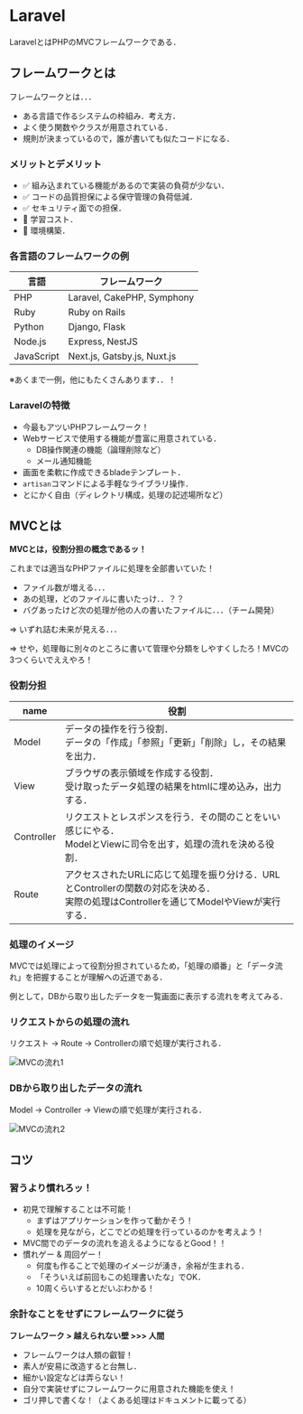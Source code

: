 # Laravel

LaravelとはPHPのMVCフレームワークである．

## フレームワークとは

フレームワークとは．．．

- ある言語で作るシステムの枠組み．考え方．
- よく使う関数やクラスが用意されている．
- 規則が決まっているので，誰が書いても似たコードになる．


### メリットとデメリット

- ✅	組み込まれている機能があるので実装の負荷が少ない．
- ✅	コードの品質担保による保守管理の負荷低減．
- ✅	セキュリティ面での担保．
- 🔼	学習コスト．
- 🔼	環境構築．

### 各言語のフレームワークの例

|言語|フレームワーク|
|-|-|
|PHP|Laravel, CakePHP, Symphony|
|Ruby|Ruby on Rails|
|Python|Django, Flask|
|Node.js|Express, NestJS|
|JavaScript|Next.js, Gatsby.js, Nuxt.js|

※あくまで一例，他にもたくさんあります．．！

### Laravelの特徴

- 今最もアツいPHPフレームワーク！
- Webサービスで使用する機能が豊富に用意されている．
    - DB操作関連の機能（論理削除など）
    - メール通知機能
- 画面を柔軟に作成できるbladeテンプレート．
- `artisan`コマンドによる手軽なライブラリ操作．
- とにかく自由（ディレクトリ構成，処理の記述場所など）

## MVCとは

**MVCとは，役割分担の概念であるッ！**

これまでは適当なPHPファイルに処理を全部書いていた！

- ファイル数が増える．．．
- あの処理，どのファイルに書いたっけ．．？？
- バグあったけど次の処理が他の人の書いたファイルに．．．（チーム開発）

=> いずれ詰む未来が見える．．．

=> せや，処理毎に別々のところに書いて管理や分類をしやすくしたろ！MVCの3つくらいでええやろ！

### 役割分担

|name|役割|
|-|-|
|Model|データの操作を行う役割．<br>データの「作成」「参照」「更新」「削除」し，その結果を出力．|
|View|ブラウザの表示領域を作成する役割．<br>受け取ったデータ処理の結果をhtmlに埋め込み，出力する．|
|Controller|リクエストとレスポンスを行う．その間のことをいい感じにやる．<br>ModelとViewに司令を出す，処理の流れを決める役割．|
|Route|アクセスされたURLに応じて処理を振り分ける．URLとControllerの関数の対応を決める．<br>実際の処理はControllerを通じてModelやViewが実行する．|

### 処理のイメージ

MVCでは処理によって役割分担されているため，「処理の順番」と「データ流れ」を把握することが理解への近道である．

例として，DBから取り出したデータを一覧画面に表示する流れを考えてみる．

### リクエストからの処理の流れ

リクエスト -> Route -> Controllerの順で処理が実行される．

![MVCの流れ1](./img/laravel_mvc_01.svg)

### DBから取り出したデータの流れ

Model -> Controller -> Viewの順で処理が実行される．


![MVCの流れ2](./img/laravel_mvc_02.svg)

## コツ

### 習うより慣れろッ！

- 初見で理解することは不可能！
    - まずはアプリケーションを作って動かそう！
    - 処理を見ながら，どこでどの処理を行っているのかを考えよう！
- MVC間でのデータの流れを追えるようになるとGood！！
- 慣れゲー & 周回ゲー！
    - 何度も作ることで処理のイメージが湧き，余裕が生まれる．
    - 「そういえば前回もこの処理書いたな」でOK．
    - 10周くらいするとだいぶわかる！

### 余計なことをせずにフレームワークに従う

**フレームワーク > 越えられない壁 >>> 人間**

- フレームワークは人類の叡智！
- 素人が安易に改造すると台無し．
- 細かい設定などは弄らない！
- 自分で実装せずにフレームワークに用意された機能を使え！
- ゴリ押しで書くな！（よくある処理はドキュメントに載ってる）

<!-- ## Get Started!!!

**【超重要】下記の手順でAWS Educateアカウントにログイン**

1. [https://aws.amazon.com/jp/education/awseducate/](https://aws.amazon.com/jp/education/awseducate/)にアクセス
2. 「AWS Educate にサインイン」をクリック
3. ページ上段 「My Classroom」をクリック
4. 今回のクラスに入る -> AWS console
5. 今後作業途中で再度ログインが必要になっても上記手順でログイン！ -->
